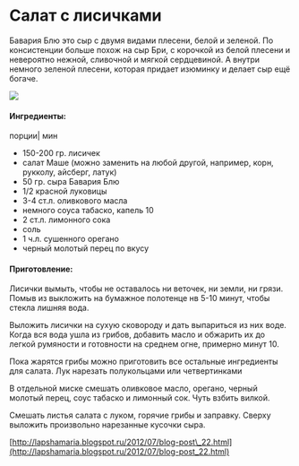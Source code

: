 ﻿---
image: https://s-media-cache-ak0.pinimg.com/564x/e7/90/80/e7908020cd962835aa820866ea1dbdda.jpg
---
# Салат с лисичками

Бавария Блю это сыр с двумя видами плесени, белой и зеленой. По консистенции больше похож на сыр Бри, с корочкой из белой плесени и невероятно нежной, сливочной и мягкой сердцевиной. А внутри немного зеленой плесени, которая придает изюминку и делает сыр ещё богаче.

![](https://s-media-cache-ak0.pinimg.com/564x/e7/90/80/e7908020cd962835aa820866ea1dbdda.jpg)

#### Ингредиенты:

порции\| мин

* 150-200 гр. лисичек
* салат Маше \(можно заменить на любой другой, например, корн, рукколу, айсберг, латук\)
* 50 гр. сыра Бавария Блю
* 1/2 красной луковицы
* 3-4 ст.л. оливкового масла
* немного соуса табаско, капель 10
* 2 ст.л. лимонного сока
* соль
* 1 ч.л. сушенного орегано
* черный молотый перец по вкусу

#### Приготовление:

Лисички вымыть, чтобы не оставалось ни веточек, ни земли, ни грязи. Помыв из выкложить на бумажное полотенце нв 5-10 минут, чтобы стекла лишняя вода.

Выложить лисички на сухую сковороду и дать выпариться из них воде. Когда вся вода ушла из грибов, добавить масло и обжарить их до легкой румяности и готовности на среднем огне, примерно минут 10.

Пока жарятся грибы можно приготовить все остальные ингредиенты для салата. Лук нарезать полукольцами или четвертинками

В отдельной миске смешать оливковое масло, орегано, черный молотый перец, соус табаско и лимонный сок. Чуть взбить вилкой.

Смешать листья салата с луком, горячие грибы и заправку. Сверху выложить произвольно нарезанные кусочки сыра.

[http://lapshamaria.blogspot.ru/2012/07/blog-post\_22.html](http://lapshamaria.blogspot.ru/2012/07/blog-post_22.html)


